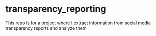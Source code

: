# transparency_reporting
This repo is for a project where I extract information from social media transparency reports and analyze them
